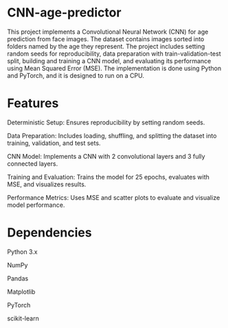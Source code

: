 # CNN-age-predictor
This project implements a Convolutional Neural Network (CNN) for age prediction from face images. The dataset contains images sorted into folders named by the age they represent. The project includes setting random seeds for reproducibility, data preparation with train-validation-test split, building and training a CNN model, and evaluating its performance using Mean Squared Error (MSE). The implementation is done using Python and PyTorch, and it is designed to run on a CPU.

# Features
Deterministic Setup: Ensures reproducibility by setting random seeds.

Data Preparation: Includes loading, shuffling, and splitting the dataset into training, validation, and test sets.

CNN Model: Implements a CNN with 2 convolutional layers and 3 fully connected layers.

Training and Evaluation: Trains the model for 25 epochs, evaluates with MSE, and visualizes results.

Performance Metrics: Uses MSE and scatter plots to evaluate and visualize model performance.

# Dependencies
Python 3.x

NumPy

Pandas

Matplotlib

PyTorch

scikit-learn

